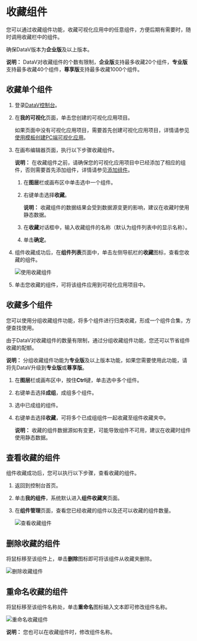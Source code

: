 # 收藏组件

您可以通过收藏组件功能，收藏可视化应用中的任意组件，方便后期有需要时，随时调用收藏栏中的组件。

确保DataV版本为**企业版**及以上版本。

**说明：** DataV对收藏组件的个数有限制，**企业版**支持最多收藏20个组件，**专业版**支持最多收藏40个组件，**尊享版**支持最多收藏1000个组件。

## 收藏单个组件

1.  登录[DataV控制台](https://datav.aliyun.com/)。

2.  在**我的可视化**页面，单击您创建的可视化应用项目。

    如果页面中没有可视化应用项目，需要首先创建可视化应用项目，详情请参见[使用模板创建PC端可视化应用](/cn.zh-CN/可视化应用管理/使用模板创建PC端可视化应用.md)。

3.  在画布编辑器页面，执行以下步骤收藏组件。

    **说明：** 在收藏组件之前，请确保您的可视化应用项目中已经添加了相应的组件，否则需要首先添加组件，详情请参见[添加组件](/cn.zh-CN/组件管理/添加组件.md)。

    1.  在**图层**栏或画布区中单击选中一个组件。

    2.  右键单击选择**收藏**。

        **说明：** 收藏组件的数据结果会受到数据源变更的影响，建议在收藏时使用静态数据。

    3.  在**收藏**对话框中，输入收藏组件的名称（默认为组件列表中的显示名称）。

    4.  单击**确定**。

4.  组件收藏成功后，在**组件列表**页面中，单击左侧导航栏的**收藏**图标，查看您收藏的组件。

    ![使用收藏组件](https://static-aliyun-doc.oss-accelerate.aliyuncs.com/assets/img/zh-CN/4170858951/p54030.png)

5.  单击您收藏的组件，可将该组件应用到可视化应用项目中。


## 收藏多个组件

您可以使用分组收藏组件功能，将多个组件进行归类收藏，形成一个组件合集，方便查找使用。

由于DataV对收藏组件的数量有限制，通过分组收藏组件功能，您还可以节省组件收藏的配额。

**说明：** 分组收藏组件功能为**专业版**及以上版本功能，如果您需要使用此功能，请将先DataV升级到**专业版**或**尊享版**。

1.  在**图层**栏或画布区中，按住**Ctrl**键，单击选中多个组件。

2.  右键单击选择**成组**，成组多个组件。

3.  选中已成组的组件。

4.  右键单击选择**收藏**，可将多个已成组组件一起收藏至组件收藏夹中。

    **说明：** 收藏的组件数据源如有变更，可能导致组件不可用，建议在收藏时组件使用静态数据。


## 查看收藏的组件

组件收藏成功后，您可以执行以下步骤，查看收藏的组件。

1.  返回到控制台首页。

2.  单击**我的组件**，系统默认进入**组件收藏夹**页面。

3.  在**组件管理**页面，查看您已经收藏的组件以及还可以收藏的组件数量。

    ![查看收藏组件](https://static-aliyun-doc.oss-accelerate.aliyuncs.com/assets/img/zh-CN/4170858951/p54009.png)


## 删除收藏的组件

将鼠标移至该组件上，单击**删除**图标即可将该组件从收藏夹删除。

![删除收藏组件](https://static-aliyun-doc.oss-accelerate.aliyuncs.com/assets/img/zh-CN/4170858951/p54019.png)

## 重命名收藏的组件

将鼠标移至该组件名称处，单击**重命名**图标输入文本即可修改组件名称。

![重命名收藏组件](https://static-aliyun-doc.oss-accelerate.aliyuncs.com/assets/img/zh-CN/4170858951/p54024.gif)

**说明：** 您也可以在收藏组件时，修改组件名称。


